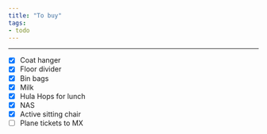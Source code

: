 ```yaml
---
title: "To buy"
tags:
- todo
---
```

---

- [x] Coat hanger
- [x] Floor divider
- [x] Bin bags
- [x] Milk
- [x] Hula Hops for lunch
- [x] NAS
- [x] Active sitting chair
- [ ] Plane tickets to MX

